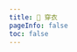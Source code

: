 ```yaml
---
title: 🧣 穿衣
pageInfo: false
toc: false
---
```


<Wear />

<script setup lang="ts">
import Wear from "@Wear";
</script>